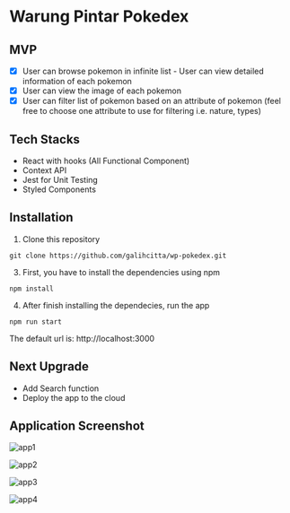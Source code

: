 # Warung Pintar Pokedex

## MVP
- [x] User can browse pokemon in infinite list - User can view detailed information of each pokemon
- [x] User can view the image of each pokemon
- [x] User can filter list of pokemon based on an attribute of pokemon (feel free to choose one attribute to use for filtering i.e. nature, types)

## Tech Stacks

* React with hooks (All Functional Component)
* Context API
* Jest for Unit Testing
* Styled Components

## Installation

1. Clone this repository

```
git clone https://github.com/galihcitta/wp-pokedex.git
```

3. First, you have to install the dependencies using npm

```
npm install
```

4. After finish installing the dependecies, run the app

```
npm run start
```
The default url is: http://localhost:3000

## Next Upgrade

* Add Search function
* Deploy the app to the cloud

## Application Screenshot

![app1](https://i.ibb.co/rw6FNCf/Screen-Shot-2020-07-04-at-05-48-37.png)

![app2](https://i.ibb.co/h2SGK9Y/Screen-Shot-2020-07-04-at-05-48-45.png)

![app3](https://i.ibb.co/H43pvw4/Screen-Shot-2020-07-04-at-05-48-58.png)

![app4](https://i.ibb.co/1Xb9JNd/Screen-Shot-2020-07-04-at-05-49-06.png)

